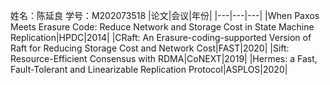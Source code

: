 姓名：陈延良  学号：M202073518
|论文|会议|年份|
|---|---|---|
|When Paxos Meets Erasure Code: Reduce Network and Storage Cost in State Machine Replication|HPDC|2014|
|CRaft: An Erasure-coding-supported Version of Raft for Reducing Storage Cost and Network Cost|FAST|2020|
|Sift: Resource-Efficient Consensus with RDMA|CoNEXT|2019|
|Hermes: a Fast, Fault-Tolerant and Linearizable Replication Protocol|ASPLOS|2020|
